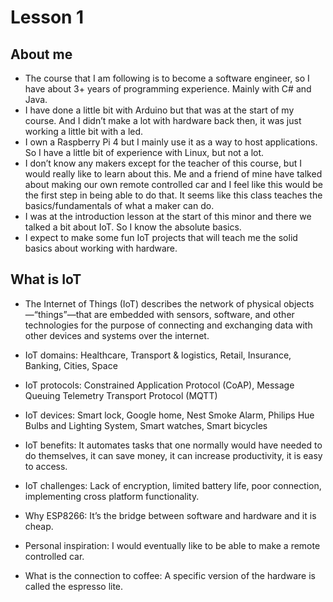 # Lesson 1

## About me

* The course that I am following is to become a software engineer, so I have about 3+ years of programming experience. Mainly with C# and Java.
* I have done a little bit with Arduino but that was at the start of my course. And I didn’t make a lot with hardware back then, it was just working a little bit with a led. 
* I own a Raspberry Pi 4 but I mainly use it as a way to host applications. So I have a little bit of experience with Linux, but not a lot.
* I don’t know any makers except for the teacher of this course, but I would really like to learn about this. Me and a friend of mine have talked about making our own remote controlled car and I feel like this would be the first step in being able to do that. It seems like this class teaches the basics/fundamentals of what a maker can do.
* I was at the introduction lesson at the start of this minor and there we talked a bit about IoT. So I know the absolute basics. 
* I expect to make some fun IoT projects that will teach me the solid basics about working with hardware.

## What is IoT

* The Internet of Things (IoT) describes the network of physical objects—“things”—that are embedded with sensors, software, and other technologies for the purpose of connecting and exchanging data with other devices and systems over the internet.
* IoT domains: Healthcare, Transport & logistics, Retail, Insurance, Banking, Cities, Space
* IoT protocols: Constrained Application Protocol (CoAP), Message Queuing Telemetry Transport Protocol (MQTT)
* IoT devices: Smart lock, Google home, Nest Smoke Alarm, Philips Hue Bulbs and Lighting System, Smart watches, Smart bicycles
* IoT benefits: It automates tasks that one normally would have needed to do themselves, it can save money, it can increase productivity, it is easy to access.
* IoT challenges: Lack of encryption, limited battery life, poor connection, implementing cross platform functionality.

* Why ESP8266: It’s the bridge between software and hardware and it is cheap.
* Personal inspiration: I would eventually like to be able to make a remote controlled car.
* What is the connection to coffee: A specific version of the hardware is called the espresso lite.
